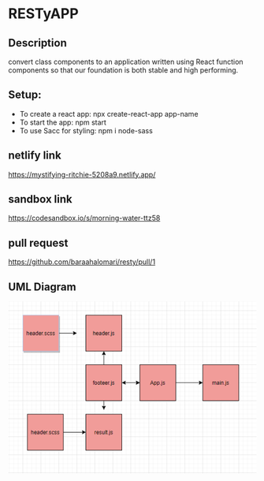# RESTyAPP

## Description

convert class components to an application written using React function components so that our foundation is both stable and high performing.


## Setup:


* To create a react app: npx create-react-app app-name
* To start the app: npm start
* To use Sacc for styling: npm i node-sass

## netlify link
https://mystifying-ritchie-5208a9.netlify.app/

## sandbox link
https://codesandbox.io/s/morning-water-ttz58


## pull request

https://github.com/baraahalomari/resty/pull/1

## UML Diagram

![uml](./33.png)